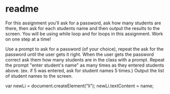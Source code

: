 # readme
For this assignment you'll ask for a password, ask how many students are there, then ask for each students name and then output the results to the screen. You will be using while loop and for loops in this assignment. Work on one step at a time!

Use a prompt to ask for a password (of your choice), repeat the ask for the password until the user gets it right.
When the user gets the password correct ask them how many students are in the class with a prompt.
Repeat the prompt "enter student's name" as many times as they entered students above. (ex. if 5 was entered, ask for student names 5 times.) 
Output the list of student names to the screen.

var newLi = document.createElement("li");
newLi.textContent = name;